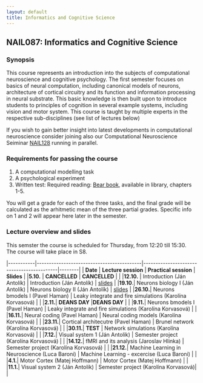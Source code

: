 ```yaml
---
layout: default
title: Informatics and Cognitive Science 
---
```

## NAIL087: Informatics and Cognitive Science

### Synopsis

This course represents an introduction into the subjects of computational neuroscience and cognitive psychology. The first semester focuses on basics of 
neural computation, including canonical models of neurons, architecture of cortical circuitry and its function and information processing
in neural substrate. This basic knowledge is then built upon to introduce students to principles of cognition in several example systems,
including vision and motor system. This course is taught by multiple experts in the respective sub-disciplines (see list of lectures below)

If you wish to gain better insight into latest developments in computational neuroscience consider joining also our 
Computational Neuroscience Seiminar [NAIL128](./compneuroseminar.html) 
running in parallel.

### Requirements for passing the course

1) A computational modelling task <br>
2) A psychological experiment <br>
3) Written test: Required reading: [Bear book](https://www.amazon.com/Neuroscience-Exploring-Mark-F-Bear/dp/0781760038), available in library, chapters 1-5. <br>

You will get a grade for each of the three tasks, and the final grade will be calculated as the arhitmetic mean of the three partial grades.
Specific info on 1 and 2 will appear here later in the semester.

<!--

### Assignment

* Data analysis homework is [here](https://github.com/fidadoma/etraChallenge_ICS).
* Visual search experiment homework: [assignment](https://e1.pcloud.link/publink/show?code=XZJYhYZB8hNWYEnHiHi591o3Pxw2uow1KEX)

-
### Participation in experiment

The experiment will be run by [Filip Děchtěrenko](http://www.ms.mff.cuni.cz/~dechf7am/). Please register for the experiment [here](https://www.experimenty-labels.cz/public/participant_create.php?s=19). 
During october you should receive email with details of the experiment and the date.

-->

### Lecture overview and slides

This semster the course is scheduled for Thursday, from 12:20 till 15:30. The course will take place in S8.

|-----------|-------------------------------------------|-------------------------------------------|--------|
| **Date** | **Lecture session**                           | **Practical session**                      | **Slides** |
|**5.10.**     | **CANCELLED**  | **CANCELLED**  | |
|**12.10.** | Introduction (Ján Antolík)  | Introduction (Ján Antolík)           | [slides](https://e.pcloud.link/publink/show?code=XZrB4sZ9AvpYAtdxIuIbHTgpkJXjSIvo9aV) |
|**19.10**.|  Neurons biology I (Ján Antolík)  | Neurons biology II (Ján Antolík) | [slides](https://e.pcloud.link/publink/show?code=XZeq2QZoo2ygwAgGHuA1VFlhncDffJ4zIMX) |
|**26.10.**|  Neurons bmodels I (Pavel Haman)  | Leaky integrate and fire simulations (Karolína Korvasová) | |
|**2.11.**| **DEANS DAY**   |**DEANS DAY**  | |
|**9.11.**| Neurons bmodels I (Pavel Haman)  | Leaky integrate and fire simulations (Karolína Korvasová) | |
|**16.11.**| Neural coding (Pavel Haman)  | Neural coding models (Karolína Korvasová) | |
|**23.11.**| Cortical architecutre (Pavel Haman)  | Brunel network (Karolína Korvasová) | |
|**30.11.**| **TEST**   | Network simulations (Karolína Korvasová)  | |
|**7.12.**|  Visual system 1 (Ján Antolik)  | Semester project (Karolína Korvasová) | |
|**14.12.**| fMRI and its analysis (Jaroslav Hlinka)  | Semester project (Karolína Korvasová) | |
|**21.12.**| Machine Learning in Neuroscience (Luca Baroni) | Machine Learning - excercise (Luca Baroni) | |
|**4.1.**| Motor Cortex (Matej Hoffmann)  | Motor Cortex (Matej Hoffmann) | |
|**11.1.**| Visual system 2 (Ján Antolik)  | Semester project (Karolína Korvasová)| |
